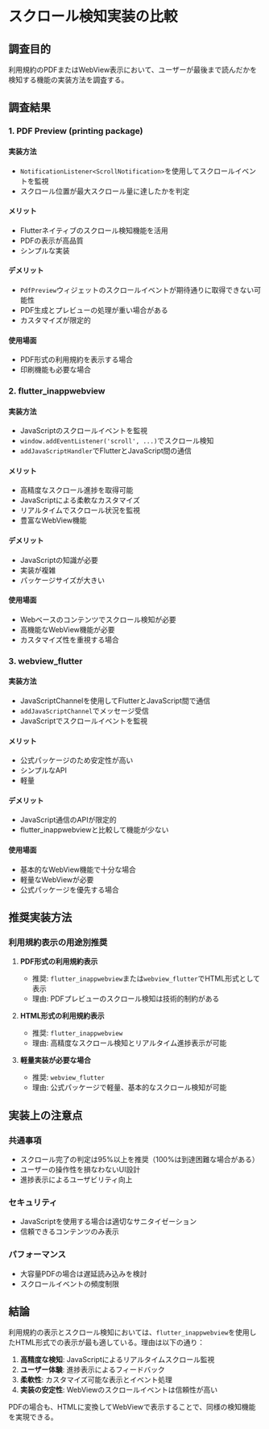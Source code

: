 # スクロール検知実装の比較

## 調査目的
利用規約のPDFまたはWebView表示において、ユーザーが最後まで読んだかを検知する機能の実装方法を調査する。

## 調査結果

### 1. PDF Preview (printing package)

#### 実装方法
- `NotificationListener<ScrollNotification>`を使用してスクロールイベントを監視
- スクロール位置が最大スクロール量に達したかを判定

#### メリット
- Flutterネイティブのスクロール検知機能を活用
- PDFの表示が高品質
- シンプルな実装

#### デメリット
- `PdfPreview`ウィジェットのスクロールイベントが期待通りに取得できない可能性
- PDF生成とプレビューの処理が重い場合がある
- カスタマイズが限定的

#### 使用場面
- PDF形式の利用規約を表示する場合
- 印刷機能も必要な場合

### 2. flutter_inappwebview

#### 実装方法
- JavaScriptのスクロールイベントを監視
- `window.addEventListener('scroll', ...)`でスクロール検知
- `addJavaScriptHandler`でFlutterとJavaScript間の通信

#### メリット
- 高精度なスクロール進捗を取得可能
- JavaScriptによる柔軟なカスタマイズ
- リアルタイムでスクロール状況を監視
- 豊富なWebView機能

#### デメリット
- JavaScriptの知識が必要
- 実装が複雑
- パッケージサイズが大きい

#### 使用場面
- Webベースのコンテンツでスクロール検知が必要
- 高機能なWebView機能が必要
- カスタマイズ性を重視する場合

### 3. webview_flutter

#### 実装方法
- JavaScriptChannelを使用してFlutterとJavaScript間で通信
- `addJavaScriptChannel`でメッセージ受信
- JavaScriptでスクロールイベントを監視

#### メリット
- 公式パッケージのため安定性が高い
- シンプルなAPI
- 軽量

#### デメリット
- JavaScript通信のAPIが限定的
- flutter_inappwebviewと比較して機能が少ない

#### 使用場面
- 基本的なWebView機能で十分な場合
- 軽量なWebViewが必要
- 公式パッケージを優先する場合

## 推奨実装方法

### 利用規約表示の用途別推奨

1. **PDF形式の利用規約表示**
   - 推奨: `flutter_inappwebview`または`webview_flutter`でHTML形式として表示
   - 理由: PDFプレビューのスクロール検知は技術的制約がある

2. **HTML形式の利用規約表示**
   - 推奨: `flutter_inappwebview`
   - 理由: 高精度なスクロール検知とリアルタイム進捗表示が可能

3. **軽量実装が必要な場合**
   - 推奨: `webview_flutter`
   - 理由: 公式パッケージで軽量、基本的なスクロール検知が可能

## 実装上の注意点

### 共通事項
- スクロール完了の判定は95%以上を推奨（100%は到達困難な場合がある）
- ユーザーの操作性を損なわないUI設計
- 進捗表示によるユーザビリティ向上

### セキュリティ
- JavaScriptを使用する場合は適切なサニタイゼーション
- 信頼できるコンテンツのみ表示

### パフォーマンス
- 大容量PDFの場合は遅延読み込みを検討
- スクロールイベントの頻度制限

## 結論

利用規約の表示とスクロール検知においては、`flutter_inappwebview`を使用したHTML形式での表示が最も適している。理由は以下の通り：

1. **高精度な検知**: JavaScriptによるリアルタイムスクロール監視
2. **ユーザー体験**: 進捗表示によるフィードバック
3. **柔軟性**: カスタマイズ可能な表示とイベント処理
4. **実装の安定性**: WebViewのスクロールイベントは信頼性が高い

PDFの場合も、HTMLに変換してWebViewで表示することで、同様の検知機能を実現できる。